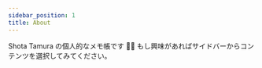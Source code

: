 ```yaml
---
sidebar_position: 1
title: About
---
```


Shota Tamura の個人的なメモ帳です ✍🏻 もし興味があればサイドバーからコンテンツを選択してみてください。
